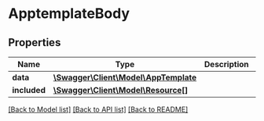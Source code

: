 # ApptemplateBody

## Properties
Name | Type | Description | Notes
------------ | ------------- | ------------- | -------------
**data** | [**\Swagger\Client\Model\AppTemplate**](AppTemplate.md) |  | [optional] 
**included** | [**\Swagger\Client\Model\Resource[]**](Resource.md) |  | [optional] 

[[Back to Model list]](../../README.md#documentation-for-models) [[Back to API list]](../../README.md#documentation-for-api-endpoints) [[Back to README]](../../README.md)

